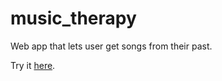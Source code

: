 # music_therapy
Web app that lets user get songs from their past.

Try it <a href="http://musictherapy.pythonanywhere.com/">here</a>.
